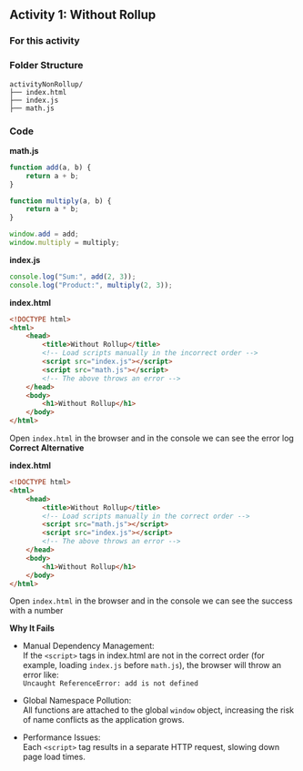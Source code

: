 
## Activity 1: Without Rollup ##

### For this activity ###

### Folder Structure ###
```
activityNonRollup/
├── index.html
├── index.js
├── math.js
```

### Code ###

**math.js**
```javascript
function add(a, b) {
    return a + b;
}

function multiply(a, b) {
    return a * b;
}

window.add = add;
window.multiply = multiply;
```

**index.js**
```javascript
console.log("Sum:", add(2, 3));  
console.log("Product:", multiply(2, 3)); 
```

**index.html**
```html
<!DOCTYPE html>
<html>
    <head>
        <title>Without Rollup</title>
        <!-- Load scripts manually in the incorrect order -->
        <script src="index.js"></script>
        <script src="math.js"></script>
        <!-- The above throws an error -->
    </head>
    <body>
        <h1>Without Rollup</h1>
    </body>
</html>
```
Open `index.html` in the browser and in the console we can see the error log
**Correct Alternative**

**index.html**
```html
<!DOCTYPE html>
<html>
    <head>
        <title>Without Rollup</title>
        <!-- Load scripts manually in the correct order -->
        <script src="math.js"></script>
        <script src="index.js"></script>
        <!-- The above throws an error -->
    </head>
    <body>
        <h1>Without Rollup</h1>
    </body>
</html>
```
Open `index.html` in the browser and in the console we can see the success with a number

**Why It Fails**
- Manual Dependency Management:  
  If the `<script>` tags in index.html are not in the correct order (for example, loading `index.js` before `math.js`), the browser will throw an error like:  
  `Uncaught ReferenceError: add is not defined`

- Global Namespace Pollution:  
  All functions are attached to the global `window` object, increasing the risk of name conflicts as the application grows.

- Performance Issues:  
  Each `<script>` tag results in a separate HTTP request, slowing down page load times.